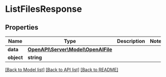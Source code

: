 # ListFilesResponse

## Properties
Name | Type | Description | Notes
------------ | ------------- | ------------- | -------------
**data** | [**OpenAPI\Server\Model\OpenAIFile**](OpenAIFile.md) |  | 
**object** | **string** |  | 

[[Back to Model list]](../README.md#documentation-for-models) [[Back to API list]](../README.md#documentation-for-api-endpoints) [[Back to README]](../README.md)


